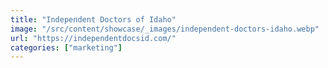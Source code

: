 ```yaml
---
title: "Independent Doctors of Idaho"
image: "/src/content/showcase/_images/independent-doctors-idaho.webp"
url: "https://independentdocsid.com/"
categories: ["marketing"]
---
```

